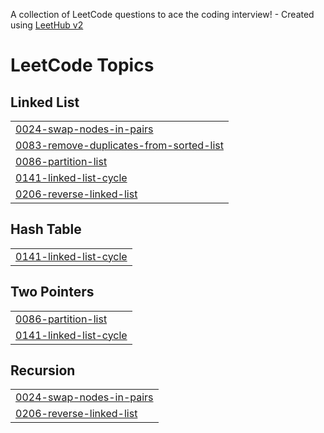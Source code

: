 A collection of LeetCode questions to ace the coding interview! - Created using [LeetHub v2](https://github.com/arunbhardwaj/LeetHub-2.0)
<!---LeetCode Topics Start-->
# LeetCode Topics
## Linked List
|  |
| ------- |
| [0024-swap-nodes-in-pairs](https://github.com/GokulCSECS/LEETCODE_PROBLEM_SOLVED/tree/master/0024-swap-nodes-in-pairs) |
| [0083-remove-duplicates-from-sorted-list](https://github.com/GokulCSECS/LEETCODE_PROBLEM_SOLVED/tree/master/0083-remove-duplicates-from-sorted-list) |
| [0086-partition-list](https://github.com/GokulCSECS/LEETCODE_PROBLEM_SOLVED/tree/master/0086-partition-list) |
| [0141-linked-list-cycle](https://github.com/GokulCSECS/LEETCODE_PROBLEM_SOLVED/tree/master/0141-linked-list-cycle) |
| [0206-reverse-linked-list](https://github.com/GokulCSECS/LEETCODE_PROBLEM_SOLVED/tree/master/0206-reverse-linked-list) |
## Hash Table
|  |
| ------- |
| [0141-linked-list-cycle](https://github.com/GokulCSECS/LEETCODE_PROBLEM_SOLVED/tree/master/0141-linked-list-cycle) |
## Two Pointers
|  |
| ------- |
| [0086-partition-list](https://github.com/GokulCSECS/LEETCODE_PROBLEM_SOLVED/tree/master/0086-partition-list) |
| [0141-linked-list-cycle](https://github.com/GokulCSECS/LEETCODE_PROBLEM_SOLVED/tree/master/0141-linked-list-cycle) |
## Recursion
|  |
| ------- |
| [0024-swap-nodes-in-pairs](https://github.com/GokulCSECS/LEETCODE_PROBLEM_SOLVED/tree/master/0024-swap-nodes-in-pairs) |
| [0206-reverse-linked-list](https://github.com/GokulCSECS/LEETCODE_PROBLEM_SOLVED/tree/master/0206-reverse-linked-list) |
<!---LeetCode Topics End-->